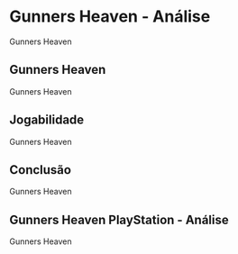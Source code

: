 ---
---

# Gunners Heaven - Análise

Gunners Heaven

## Gunners Heaven

Gunners Heaven

## Jogabilidade

Gunners Heaven

## Conclusão

Gunners Heaven

## Gunners Heaven PlayStation - Análise

Gunners Heaven
